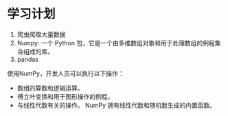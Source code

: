 # 学习计划





1. 爬虫爬取大量数据
2. Numpy: 一个 Python 包，它是一个由多维数组对象和用于处理数组的例程集合组成的库。
3. pandas





使用NumPy，开发人员可以执行以下操作：

- 数组的算数和逻辑运算。
- 傅立叶变换和用于图形操作的例程。
- 与线性代数有关的操作。 NumPy 拥有线性代数和随机数生成的内置函数。





